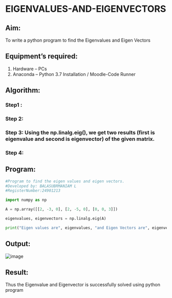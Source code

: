 # EIGENVALUES-AND-EIGENVECTORS
## Aim:
To write a python program to find the Eigenvalues and Eigen Vectors
## Equipment’s required:
1. 	Hardware – PCs
2. 	Anaconda – Python 3.7 Installation / Moodle-Code Runner
## Algorithm:
### Step1 : 
### Step 2: 
### Step 3: Using the np.linalg.eig(),  we get two results (first is eigenvalue and second is eigenvector) of the given matrix.
### Step 4: 

## Program:
```python
#Program to find the eigen values and eigen vectors.
#Developed by: BALASUBRMANIAM L
#RegisterNumber:24901213

import numpy as np

A = np.array([[2, -3, 0], [2, -5, 0], [0, 0, 3]])

eigenvalues, eigenvectors = np.linalg.eig(A)

print("Eigen values are", eigenvalues, "and Eigen Vectors are", eigenvectors)

```
## Output:
![image](https://github.com/user-attachments/assets/300e1200-90f0-462e-8793-de6abd3af3c6)

## Result:
Thus the Eigenvalue and Eigenvector is successfully solved using python program
